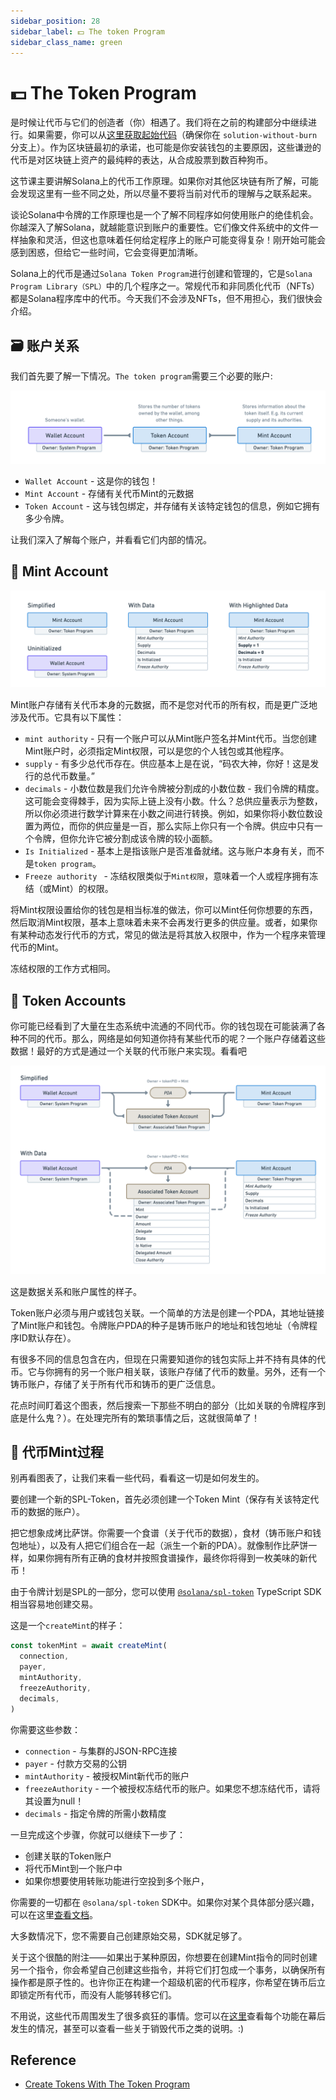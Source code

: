 ```yaml
---
sidebar_position: 28
sidebar_label: 💵 The token Program
sidebar_class_name: green
---
```


# 💵 The Token Program

是时候让代币与它们的创造者（你）相遇了。我们将在之前的构建部分中继续进行。如果需要，你可以从[这里获取起始代码](https://github.com/buildspace/solana-token-client/tree/solution-without-burn)（确保你在 `solution-without-burn` 分支上）。作为区块链最初的承诺，也可能是你安装钱包的主要原因，这些谦逊的代币是对区块链上资产的最纯粹的表达，从合成股票到数百种狗币。

这节课主要讲解Solana上的代币工作原理。如果你对其他区块链有所了解，可能会发现这里有一些不同之处，所以尽量不要将当前对代币的理解与之联系起来。

谈论Solana中令牌的工作原理也是一个了解不同程序如何使用账户的绝佳机会。你越深入了解Solana，就越能意识到账户的重要性。它们像文件系统中的文件一样抽象和灵活，但这也意味着任何给定程序上的账户可能变得复杂！刚开始可能会感到困惑，但给它一些时间，它会变得更加清晰。

Solana上的代币是通过`Solana Token Program`进行创建和管理的，它是`Solana Program Library（SPL）`中的几个程序之一。常规代币和非同质化代币（NFTs）都是Solana程序库中的代币。今天我们不会涉及NFTs，但不用担心，我们很快会介绍。


## 🗃 账户关系

我们首先要了解一下情况。`The token program`需要三个必要的账户:

![](./img/account-relationships.png)

- `Wallet Account` - 这是你的钱包！
- `Mint Account` - 存储有关代币Mint的元数据
- `Token Account` - 这与钱包绑定，并存储有关该特定钱包的信息，例如它拥有多少令牌。

让我们深入了解每个账户，并看看它们内部的情况。

## 🌌 Mint Account

![](./img/mint-account.png)


Mint账户存储有关代币本身的元数据，而不是您对代币的所有权，而是更广泛地涉及代币。它具有以下属性：

- `mint authority` - 只有一个账户可以从Mint账户签名并Mint代币。当您创建Mint账户时，必须指定Mint权限，可以是您的个人钱包或其他程序。
- `supply` - 有多少总代币存在。供应基本上是在说，“码农大神，你好！这是发行的总代币数量。”
- `decimals` - 小数位数是我们允许令牌被分割成的小数位数 - 我们令牌的精度。这可能会变得棘手，因为实际上链上没有小数。什么？总供应量表示为整数，所以你必须进行数学计算来在小数之间进行转换。例如，如果你将小数位数设置为两位，而你的供应量是一百，那么实际上你只有一个令牌。供应中只有一个令牌，但你允许它被分割成该令牌的较小面额。
- `Is Initialized`  - 基本上是指该账户是否准备就绪。这与账户本身有关，而不是`token program`。
- `Freeze authority ` - 冻结权限类似于`Mint权限`，意味着一个人或程序拥有冻结（或Mint）的权限。


将Mint权限设置给你的钱包是相当标准的做法，你可以Mint任何你想要的东西，然后取消Mint权限，基本上意味着未来不会再发行更多的供应量。或者，如果你有某种动态发行代币的方式，常见的做法是将其放入权限中，作为一个程序来管理代币的Mint。

冻结权限的工作方式相同。


##  👛 Token Accounts

你可能已经看到了大量在生态系统中流通的不同代币。你的钱包现在可能装满了各种不同的代币。那么，网络是如何知道你持有某些代币的呢？一个账户存储着这些数据！最好的方式是通过一个关联的代币账户来实现。看看吧

![](./img/token-account.png)


这是数据关系和账户属性的样子。

Token账户必须与用户或钱包关联。一个简单的方法是创建一个PDA，其地址链接了Mint账户和钱包。令牌账户PDA的种子是铸币账户的地址和钱包地址（令牌程序ID默认存在）。

有很多不同的信息包含在内，但现在只需要知道你的钱包实际上并不持有具体的代币。它与你拥有的另一个账户相关联，该账户存储了代币的数量。另外，还有一个铸币账户，存储了关于所有代币和铸币的更广泛信息。

花点时间盯着这个图表，然后搜索一下那些不明白的部分（比如关联的令牌程序到底是什么鬼？）。在处理完所有的繁琐事情之后，这就很简单了！

## 🤑 代币Mint过程

别再看图表了，让我们来看一些代码，看看这一切是如何发生的。

要创建一个新的SPL-Token，首先必须创建一个Token Mint（保存有关该特定代币的数据的账户）。

把它想象成烤比萨饼。你需要一个食谱（关于代币的数据），食材（铸币账户和钱包地址），以及有人把它们组合在一起（派生一个新的PDA）。就像制作比萨饼一样，如果你拥有所有正确的食材并按照食谱操作，最终你将得到一枚美味的新代币！

由于令牌计划是SPL的一部分，您可以使用 [`@solana/spl-token`](https://www.npmjs.com/package/@solana/spl-token) TypeScript SDK相当容易地创建交易。

这是一个`createMint`的样子：

```ts
const tokenMint = await createMint(
  connection,
  payer,
  mintAuthority,
  freezeAuthority,
  decimals,
)
```

你需要这些参数：
- `connection` - 与集群的JSON-RPC连接
- `payer` - 付款方交易的公钥
- `mintAuthority` - 被授权Mint新代币的账户
- `freezeAuthority` - 一个被授权冻结代币的账户。如果您不想冻结代币，请将其设置为null！
- `decimals` - 指定令牌的所需小数精度

一旦完成这个步骤，你就可以继续下一步了：

- 创建关联的Token账户
- 将代币Mint到一个账户中
- 如果你想要使用转账功能进行空投到多个账户，

你需要的一切都在 `@solana/spl-token` SDK中。如果你对某个具体部分感兴趣，可以在这里[查看文档](https://spl.solana.com/token)。

大多数情况下，您不需要自己创建原始交易，SDK就足够了。

关于这个很酷的附注——如果出于某种原因，你想要在创建Mint指令的同时创建另一个指令，你会希望自己创建这些指令，并将它们打包成一个事务，以确保所有操作都是原子性的。也许你正在构建一个超级机密的代币程序，你希望在铸币后立即锁定所有代币，而没有人能够转移它们。

不用说，这些代币周围发生了很多疯狂的事情。您可以在[这里](https://www.soldev.app/course/token-program)查看每个功能在幕后发生的情况，甚至可以查看一些关于销毁代币之类的说明。:)


## Reference

- [Create Tokens With The Token Program](https://www.soldev.app/course/token-program)
